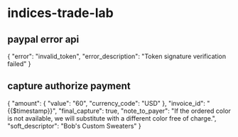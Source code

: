# indices-trade-lab


## paypal error api
{
    "error": "invalid_token",
    "error_description": "Token signature verification failed"
}

## capture authorize payment
{
    "amount": {
        "value": "60",
        "currency_code": "USD"
    },
    "invoice_id": "{{$timestamp}}",
    "final_capture": true,
    "note_to_payer": "If the ordered color is not available, we will substitute with a different color free of charge.",
    "soft_descriptor": "Bob's Custom Sweaters"
}
